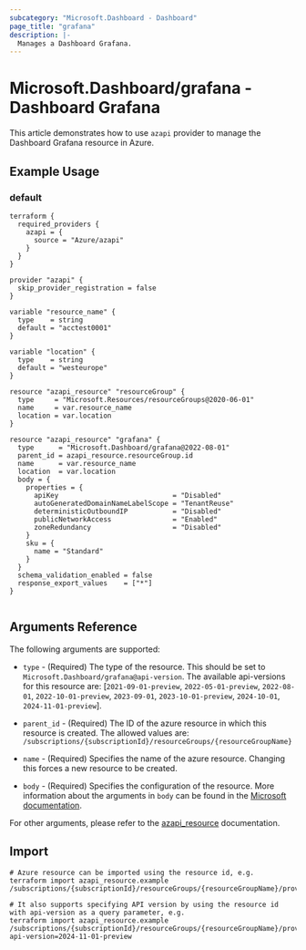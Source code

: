 ```yaml
---
subcategory: "Microsoft.Dashboard - Dashboard"
page_title: "grafana"
description: |-
  Manages a Dashboard Grafana.
---
```


# Microsoft.Dashboard/grafana - Dashboard Grafana

This article demonstrates how to use `azapi` provider to manage the Dashboard Grafana resource in Azure.



## Example Usage

### default

```hcl
terraform {
  required_providers {
    azapi = {
      source = "Azure/azapi"
    }
  }
}

provider "azapi" {
  skip_provider_registration = false
}

variable "resource_name" {
  type    = string
  default = "acctest0001"
}

variable "location" {
  type    = string
  default = "westeurope"
}

resource "azapi_resource" "resourceGroup" {
  type     = "Microsoft.Resources/resourceGroups@2020-06-01"
  name     = var.resource_name
  location = var.location
}

resource "azapi_resource" "grafana" {
  type      = "Microsoft.Dashboard/grafana@2022-08-01"
  parent_id = azapi_resource.resourceGroup.id
  name      = var.resource_name
  location  = var.location
  body = {
    properties = {
      apiKey                            = "Disabled"
      autoGeneratedDomainNameLabelScope = "TenantReuse"
      deterministicOutboundIP           = "Disabled"
      publicNetworkAccess               = "Enabled"
      zoneRedundancy                    = "Disabled"
    }
    sku = {
      name = "Standard"
    }
  }
  schema_validation_enabled = false
  response_export_values    = ["*"]
}


```



## Arguments Reference

The following arguments are supported:

* `type` - (Required) The type of the resource. This should be set to `Microsoft.Dashboard/grafana@api-version`. The available api-versions for this resource are: [`2021-09-01-preview`, `2022-05-01-preview`, `2022-08-01`, `2022-10-01-preview`, `2023-09-01`, `2023-10-01-preview`, `2024-10-01`, `2024-11-01-preview`].

* `parent_id` - (Required) The ID of the azure resource in which this resource is created. The allowed values are:  
  `/subscriptions/{subscriptionId}/resourceGroups/{resourceGroupName}`

* `name` - (Required) Specifies the name of the azure resource. Changing this forces a new resource to be created.

* `body` - (Required) Specifies the configuration of the resource. More information about the arguments in `body` can be found in the [Microsoft documentation](https://learn.microsoft.com/en-us/azure/templates/Microsoft.Dashboard/grafana?pivots=deployment-language-terraform).

For other arguments, please refer to the [azapi_resource](https://registry.terraform.io/providers/Azure/azapi/latest/docs/resources/resource) documentation.

## Import

 ```shell
 # Azure resource can be imported using the resource id, e.g.
 terraform import azapi_resource.example /subscriptions/{subscriptionId}/resourceGroups/{resourceGroupName}/providers/Microsoft.Dashboard/grafana/{resourceName}
 
 # It also supports specifying API version by using the resource id with api-version as a query parameter, e.g.
 terraform import azapi_resource.example /subscriptions/{subscriptionId}/resourceGroups/{resourceGroupName}/providers/Microsoft.Dashboard/grafana/{resourceName}?api-version=2024-11-01-preview
 ```
